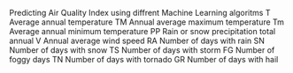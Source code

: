 Predicting Air Quality Index using diffrent Machine Learning algoritms
T	Average annual temperature
TM	Annual average maximum temperature
Tm	Average annual minimum temperature
PP	Rain or snow precipitation total annual
V	Annual average wind speed
RA	Number of days with rain
SN	Number of days with snow
TS	Number of days with storm
FG	Number of foggy days
TN	Number of days with tornado
GR	Number of days with hail
